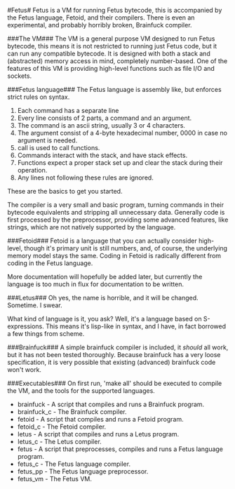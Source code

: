 #Fetus#
Fetus is a VM for running Fetus bytecode, this is accompanied by the Fetus language, Fetoid, and their compilers. There is even an experimental, and probably horribly broken, Brainfuck compiler.

###The VM###
The VM is a general purpose VM designed to run Fetus bytecode, this means it is not restricted to running just Fetus code, but it can run any compatible bytecode. It is designed with both a stack and (abstracted) memory access in mind, completely number-based. One of the features of this VM is providing high-level functions such as file I/O and sockets.

###Fetus language###
The Fetus language is assembly like, but enforces strict rules on syntax.

1. Each command has a separate line
2. Every line consists of 2 parts, a command and an argument.
3. The command is an ascii string, usually 3 or 4 characters.
4. The argument consist of a 4-byte hexadecimal number, 0000 in case no argument is needed.
5. call is used to call functions.
6. Commands interact with the stack, and have stack effects.
7. Functions expect a proper stack set up and clear the stack during their operation.
8. Any lines not following these rules are ignored.

These are the basics to get you started.

The compiler is a very small and basic program, turning commands in their bytecode equivalents and stripping all unnecessary data. Generally code is first processed by the preprocessor, providing some advanced features, like strings, which are not natively supported by the language.

###Fetoid###
Fetoid is a language that you can actually consider high-level, though it's primary unit is still numbers, and, of course, the underlying memory model stays the same. Coding in Fetoid is radically different from coding in the Fetus language.

More documentation will hopefully be added later, but currently the language is too much in flux for documentation to be written.

###Letus###
Oh yes, the name is horrible, and it will be changed. Sometime. I swear.

What kind of language is it, you ask? Well, it's a language based on S-expressions. This means it's lisp-like in syntax, and I have, in fact borrowed a few things from scheme.

###Brainfuck###
A simple brainfuck compiler is included, it *should* all work, but it has not been tested thoroughly. Because brainfuck has a very loose specification, it is very possible that existing (advanced) brainfuck code won't work.

###Executables###
On first run, 'make all' should be executed to compile the VM, and the tools for the supported languages.

* brainfuck - A script that compiles and runs a Brainfuck program.
* brainfuck_c - The Brainfuck compiler.
* fetoid - A script that compiles and runs a Fetoid program.
* fetoid_c - The Fetoid compiler.
* letus - A script that compiles and runs a Letus program.
* letus_c - The Letus compiler.
* fetus - A script that preprocesses, compiles and runs a Fetus language program.
* fetus_c - The Fetus language compiler.
* fetus_pp - The Fetus language preprocessor.
* fetus_vm - The Fetus VM.

